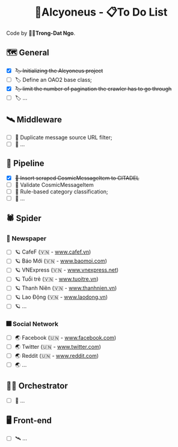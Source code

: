 <h1 align="center">🌌Alcyoneus - 📋To Do List</h1>

Code by 🧑‍💻**Trong-Dat Ngo**.


## 🗺️ General
- [x] ~~🏷️ Initializing the Alcyoneus project~~
- [ ] 🏷️ Define an OAO2 base class;
- [x] ~~🏷️ limit the number of pagination the crawler has to go through~~
- [ ] 🏷️ ...

## 🛰 Middleware
- [ ] 📡 Duplicate message source URL filter;
- [ ] 📡 ...

## 🚀 Pipeline
- [x] ~~🔭 Insert scraped CosmicMessageItem to CITADEL~~
- [ ] 🔭 Validate CosmicMessageItem
- [ ] 🔭 Rule-based category classification;
- [ ] 🔭 ...

## 🕷️ Spider
### 🎇 Newspaper
- [ ] 🪐 CafeF (🇻🇳 - www.cafef.vn)
- [ ] 🪐 Báo Mới (🇻🇳 - www.baomoi.com)
- [ ] 🪐 VNExpress (🇻🇳 - www.vnexpress.net)
- [ ] 🪐 Tuổi trẻ (🇻🇳 - www.tuoitre.vn)
- [ ] 🪐 Thanh Niên (🇻🇳 - www.thanhnien.vn)
- [ ] 🪐 Lao Động (🇻🇳 - www.laodong.vn)
- [ ] 🪐 ...
### 🎆 Social Network
- [ ] 🌏 Facebook (🇺🇳 - www.facebook.com)
- [ ] 🌏 Twitter (🇺🇳 - www.twitter.com)
- [ ] 🌏 Reddit (🇺🇳 - www.reddit.com)
- [ ] 🌏 ...

## 👨‍⚖️ Orchestrator
- [ ] ️🧾 ...

## 🖥️ Front-end
- [ ] 🛰️ ...